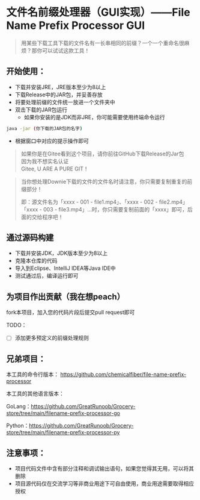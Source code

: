 # 文件名前缀处理器（GUI实现）——File Name Prefix Processor GUI
> 用某些下载工具下载的文件名有一长串相同的前缀？一个一个重命名很麻烦？那你可以试试这款工具！

## 开始使用：
- 下载并安装JRE，JRE版本至少为8以上
- 下载Release中的JAR包，并妥善存放
- 将要处理前缀的文件统一放进一个文件夹中
- 双击下载的JAR包运行
    - 如果你安装的是JDK而非JRE，你可能需要使用终端命令运行
```bash
java -jar (你下载的JAR包的名字)
```
- 根据窗口中对应的提示操作即可


> 如果你是在Gitee看到这个项目，请你前往GitHub下载Release的Jar包<br>
> 因为我不想实名认证<br>
> Gitee, U ARE A PURE GIT！

> 当你想处理Downie下载的文件的文件名时请注意，你只需要复制重复的前缀部分！
>
> 即：源文件名为「xxxx - 001 - file1.mp4」、「xxxx - 002 - file2.mp4」「xxxx - 003 - file3.mp4」...时，你只需要复制前面的「xxxx」即可，后面的交给程序吧！

## 通过源码构建
- 下载并安装JDK，JDK版本至少为8以上
- 克隆本仓库的代码
- 导入到Eclipse、IntelliJ IDEA等Java IDE中
- 测试通过后，编译运行即可

## 为项目作出贡献（我在想peach）

fork本项目，加入您的代码片段后提交pull request即可

TODO：
- [ ] 添加更多预定义的前缀处理规则

## 兄弟项目：

本工具的命令行版本：
https://github.com/chemicalfiber/file-name-prefix-processor

本工具的其他语言版本：

GoLang：https://github.com/GreatRunoob/Grocery-store/tree/main/filename-prefix-processor-go

Python：https://github.com/GreatRunoob/Grocery-store/tree/main/filename-prefix-processor-py

## 注意事项：
- 项目代码文件中含有部分注释和调试输出语句，如果您觉得其无用，可以将其删除
- 项目源代码仅在交流学习等非商业用途下可自由使用，商业用途需要取得相应授权